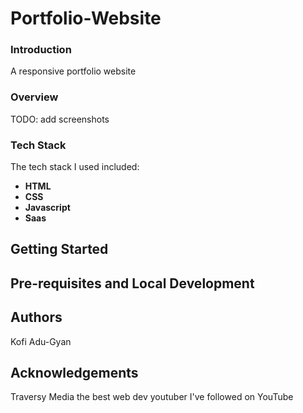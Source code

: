# Portfolio-Website

### Introduction

A responsive portfolio website

### Overview
TODO: add screenshots

### Tech Stack

The tech stack I used included:

* **HTML**
* **CSS**
* **Javascript**
* **Saas**

Getting Started
---
## Pre-requisites and Local Development

Authors
---
Kofi Adu-Gyan

Acknowledgements
---
Traversy Media the best web dev youtuber I've followed on YouTube
